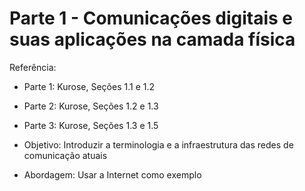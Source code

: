 # Parte 1 - Comunicações digitais e suas aplicações na camada física

Referência:
- Parte 1: Kurose, Seções 1.1 e 1.2
- Parte 2: Kurose, Seções 1.2 e 1.3
- Parte 3: Kurose, Seções 1.3 e 1.5

- Objetivo: Introduzir a terminologia e a infraestrutura das redes de comunicação atuais

- Abordagem: Usar a Internet como exemplo